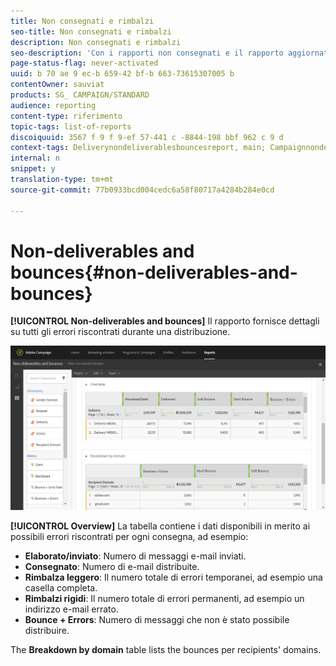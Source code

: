 ```yaml
---
title: Non consegnati e rimbalzi
seo-title: Non consegnati e rimbalzi
description: Non consegnati e rimbalzi
seo-description: 'Con i rapporti non consegnati e il rapporto aggiornato, scopri gli errori che possono verificarsi per la consegna. '
page-status-flag: never-activated
uuid: b 70 ae 9 ec-b 659-42 bf-b 663-73615307005 b
contentOwner: sauviat
products: SG_ CAMPAIGN/STANDARD
audience: reporting
content-type: riferimento
topic-tags: list-of-reports
discoiquuid: 3567 f 9 f 9-ef 57-441 c -8844-198 bbf 962 c 9 d
context-tags: Deliverynondeliverablesbouncesreport, main; Campaignnondeliverablesbouncesreport, main; Programnondeliverablesbouncesreport, main
internal: n
snippet: y
translation-type: tm+mt
source-git-commit: 77b0933bcd004cedc6a58f80717a4284b284e0cd

---
```



# Non-deliverables and bounces{#non-deliverables-and-bounces}

**[!UICONTROL Non-deliverables and bounces]** Il rapporto fornisce dettagli su tutti gli errori riscontrati durante una distribuzione.

![](assets/delivery_reports_7.png)

**[!UICONTROL Overview]** La tabella contiene i dati disponibili in merito ai possibili errori riscontrati per ogni consegna, ad esempio:

* **Elaborato/inviato**: Numero di messaggi e-mail inviati.
* **Consegnato**: Numero di e-mail distribuite.
* **Rimbalza leggero**: Il numero totale di errori temporanei, ad esempio una casella completa.
* **Rimbalzi rigidi**: Il numero totale di errori permanenti, ad esempio un indirizzo e-mail errato.
* **Bounce + Errors**: Numero di messaggi che non è stato possibile distribuire.

The **Breakdown by domain** table lists the bounces per recipients' domains.
